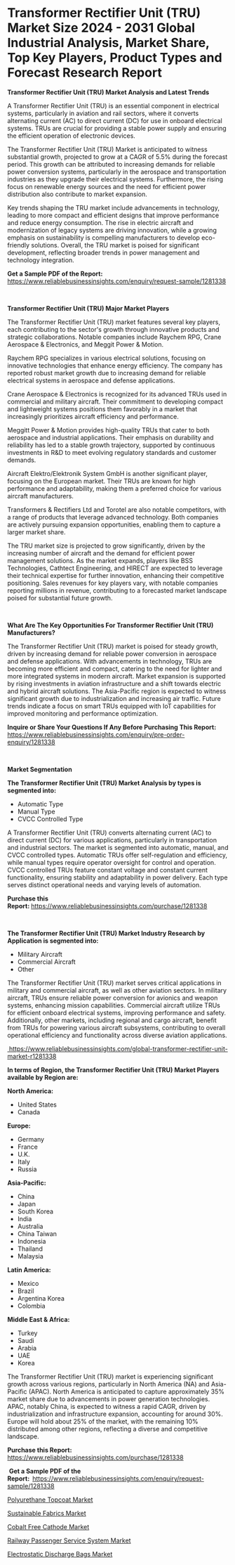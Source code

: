<p><h1>Transformer Rectifier Unit (TRU) Market Size 2024 - 2031 Global Industrial Analysis, Market Share, Top Key Players, Product Types and Forecast Research Report</h1></p><p><strong>Transformer Rectifier Unit (TRU) Market Analysis and Latest Trends</strong></p>
<p><p>A Transformer Rectifier Unit (TRU) is an essential component in electrical systems, particularly in aviation and rail sectors, where it converts alternating current (AC) to direct current (DC) for use in onboard electrical systems. TRUs are crucial for providing a stable power supply and ensuring the efficient operation of electronic devices.</p><p>The Transformer Rectifier Unit (TRU) Market is anticipated to witness substantial growth, projected to grow at a CAGR of 5.5% during the forecast period. This growth can be attributed to increasing demands for reliable power conversion systems, particularly in the aerospace and transportation industries as they upgrade their electrical systems. Furthermore, the rising focus on renewable energy sources and the need for efficient power distribution also contribute to market expansion.</p><p>Key trends shaping the TRU market include advancements in technology, leading to more compact and efficient designs that improve performance and reduce energy consumption. The rise in electric aircraft and modernization of legacy systems are driving innovation, while a growing emphasis on sustainability is compelling manufacturers to develop eco-friendly solutions. Overall, the TRU market is poised for significant development, reflecting broader trends in power management and technology integration.</p></p>
<p><strong>Get a Sample PDF of the Report:&nbsp;</strong> <a href="https://www.reliablebusinessinsights.com/enquiry/request-sample/1281338?utm_campaign=84&utm_medium=2&utm_source=Github&utm_content=ia&utm_term=10122024&utm_id=transformer-rectifier-unit-tru">https://www.reliablebusinessinsights.com/enquiry/request-sample/1281338</a></p>
<p>&nbsp;</p>
<p><strong>Transformer Rectifier Unit (TRU) Major Market Players</strong></p>
<p><p>The Transformer Rectifier Unit (TRU) market features several key players, each contributing to the sector's growth through innovative products and strategic collaborations. Notable companies include Raychem RPG, Crane Aerospace & Electronics, and Meggit Power & Motion.</p><p>Raychem RPG specializes in various electrical solutions, focusing on innovative technologies that enhance energy efficiency. The company has reported robust market growth due to increasing demand for reliable electrical systems in aerospace and defense applications.</p><p>Crane Aerospace & Electronics is recognized for its advanced TRUs used in commercial and military aircraft. Their commitment to developing compact and lightweight systems positions them favorably in a market that increasingly prioritizes aircraft efficiency and performance.</p><p>Meggitt Power & Motion provides high-quality TRUs that cater to both aerospace and industrial applications. Their emphasis on durability and reliability has led to a stable growth trajectory, supported by continuous investments in R&D to meet evolving regulatory standards and customer demands.</p><p>Aircraft Elektro/Elektronik System GmbH is another significant player, focusing on the European market. Their TRUs are known for high performance and adaptability, making them a preferred choice for various aircraft manufacturers.</p><p>Transformers & Rectifiers Ltd and Torotel are also notable competitors, with a range of products that leverage advanced technology. Both companies are actively pursuing expansion opportunities, enabling them to capture a larger market share.</p><p>The TRU market size is projected to grow significantly, driven by the increasing number of aircraft and the demand for efficient power management solutions. As the market expands, players like BSS Technologies, Cathtect Engineering, and HIRECT are expected to leverage their technical expertise for further innovation, enhancing their competitive positioning. Sales revenues for key players vary, with notable companies reporting millions in revenue, contributing to a forecasted market landscape poised for substantial future growth.</p></p>
<p>&nbsp;</p>
<p><strong>What Are The Key Opportunities For Transformer Rectifier Unit (TRU) Manufacturers?</strong></p>
<p><p>The Transformer Rectifier Unit (TRU) market is poised for steady growth, driven by increasing demand for reliable power conversion in aerospace and defense applications. With advancements in technology, TRUs are becoming more efficient and compact, catering to the need for lighter and more integrated systems in modern aircraft. Market expansion is supported by rising investments in aviation infrastructure and a shift towards electric and hybrid aircraft solutions. The Asia-Pacific region is expected to witness significant growth due to industrialization and increasing air traffic. Future trends indicate a focus on smart TRUs equipped with IoT capabilities for improved monitoring and performance optimization.</p></p>
<p><strong>Inquire or Share Your Questions If Any Before Purchasing This Report:</strong> <a href="https://www.reliablebusinessinsights.com/enquiry/pre-order-enquiry/1281338?utm_campaign=84&utm_medium=2&utm_source=Github&utm_content=ia&utm_term=10122024&utm_id=transformer-rectifier-unit-tru">https://www.reliablebusinessinsights.com/enquiry/pre-order-enquiry/1281338</a></p>
<p>&nbsp;</p>
<p><strong>Market Segmentation</strong></p>
<p><strong>The Transformer Rectifier Unit (TRU) Market Analysis by types is segmented into:</strong></p>
<p><ul><li>Automatic Type</li><li>Manual Type</li><li>CVCC Controlled Type</li></ul></p>
<p><p>A Transformer Rectifier Unit (TRU) converts alternating current (AC) to direct current (DC) for various applications, particularly in transportation and industrial sectors. The market is segmented into automatic, manual, and CVCC controlled types. Automatic TRUs offer self-regulation and efficiency, while manual types require operator oversight for control and operation. CVCC controlled TRUs feature constant voltage and constant current functionality, ensuring stability and adaptability in power delivery. Each type serves distinct operational needs and varying levels of automation.</p></p>
<p><strong>Purchase this Report:&nbsp;</strong><a href="https://www.reliablebusinessinsights.com/purchase/1281338?utm_campaign=84&utm_medium=2&utm_source=Github&utm_content=ia&utm_term=10122024&utm_id=transformer-rectifier-unit-tru">https://www.reliablebusinessinsights.com/purchase/1281338</a></p>
<p>&nbsp;</p>
<p><strong>The Transformer Rectifier Unit (TRU) Market Industry Research by Application is segmented into:</strong></p>
<p><ul><li>Military Aircraft</li><li>Commercial Aircraft</li><li>Other</li></ul></p>
<p><p>The Transformer Rectifier Unit (TRU) market serves critical applications in military and commercial aircraft, as well as other aviation sectors. In military aircraft, TRUs ensure reliable power conversion for avionics and weapon systems, enhancing mission capabilities. Commercial aircraft utilize TRUs for efficient onboard electrical systems, improving performance and safety. Additionally, other markets, including regional and cargo aircraft, benefit from TRUs for powering various aircraft subsystems, contributing to overall operational efficiency and functionality across diverse aviation applications.</p></p>
<p><a href="https://www.reliablebusinessinsights.com/global-transformer-rectifier-unit-market-r1281338?utm_campaign=84&utm_medium=2&utm_source=Github&utm_content=ia&utm_term=10122024&utm_id=transformer-rectifier-unit-tru">&nbsp;https://www.reliablebusinessinsights.com/global-transformer-rectifier-unit-market-r1281338</a></p>
<p><strong>In terms of Region, the Transformer Rectifier Unit (TRU) Market Players available by Region are:</strong></p>
<p>
    <p> <strong> North America: </strong>
        <ul>
            <li>United States</li>
            <li>Canada</li>
        </ul>
        </p> 
    <p> <strong> Europe: </strong>
        <ul>
            <li>Germany</li>
            <li>France</li>
            <li>U.K.</li>
            <li>Italy</li>
            <li>Russia</li>
        </ul>
        </p> 
    <p> <strong> Asia-Pacific: </strong>
        <ul>
            <li>China</li>
            <li>Japan</li>
            <li>South Korea</li>
            <li>India</li>
            <li>Australia</li>
            <li>China Taiwan</li>
            <li>Indonesia</li>
            <li>Thailand</li>
            <li>Malaysia</li>
        </ul>
        </p> 
    <p> <strong> Latin America: </strong>
        <ul>
            <li>Mexico</li>
            <li>Brazil</li>
            <li>Argentina Korea</li>
            <li>Colombia</li>
        </ul>
        </p> 
    <p> <strong> Middle East & Africa: </strong>
        <ul>
            <li>Turkey</li>
            <li>Saudi</li>
            <li>Arabia</li>
            <li>UAE</li>
            <li>Korea</li>
        </ul>
    </p>
    </p>
<p><p>The Transformer Rectifier Unit (TRU) market is experiencing significant growth across various regions, particularly in North America (NA) and Asia-Pacific (APAC). North America is anticipated to capture approximately 35% market share due to advancements in power generation technologies. APAC, notably China, is expected to witness a rapid CAGR, driven by industrialization and infrastructure expansion, accounting for around 30%. Europe will hold about 25% of the market, with the remaining 10% distributed among other regions, reflecting a diverse and competitive landscape.</p></p>
<p><strong>Purchase this Report: </strong><a href="https://www.reliablebusinessinsights.com/purchase/1281338?utm_campaign=84&utm_medium=2&utm_source=Github&utm_content=ia&utm_term=10122024&utm_id=transformer-rectifier-unit-tru">https://www.reliablebusinessinsights.com/purchase/1281338</a></p>
<p>&nbsp;<strong>Get a Sample PDF of the Report:&nbsp;&nbsp;</strong><a href="https://www.reliablebusinessinsights.com/enquiry/request-sample/1281338?utm_campaign=84&utm_medium=2&utm_source=Github&utm_content=ia&utm_term=10122024&utm_id=transformer-rectifier-unit-tru">https://www.reliablebusinessinsights.com/enquiry/request-sample/1281338</a></p>
<p><strong></strong></p>
<p><p><a href="https://www.linkedin.com/pulse/understanding-surging-polyurethane-topcoat-market-105-cagr-top-ygq5f?utm_campaign=84&utm_medium=2&utm_source=Github&utm_content=ia&utm_term=10122024&utm_id=transformer-rectifier-unit-tru">Polyurethane Topcoat Market</a></p><p><a href="https://www.linkedin.com/pulse/c-hannibex-sqmmf?utm_campaign=84&utm_medium=2&utm_source=Github&utm_content=ia&utm_term=10122024&utm_id=transformer-rectifier-unit-tru">Sustainable Fabrics Market</a></p><p><a href="https://www.linkedin.com/pulse/c-hannibex-sqmmf?utm_campaign=84&utm_medium=2&utm_source=Github&utm_content=ia&utm_term=10122024&utm_id=transformer-rectifier-unit-tru">Cobalt Free Cathode Market</a></p><p><a href="https://github.com/christalmodica79/Market-Research-Report-List-1/blob/main/railway-passenger-service-system-market.md?utm_campaign=84&utm_medium=2&utm_source=Github&utm_content=ia&utm_term=10122024&utm_id=transformer-rectifier-unit-tru">Railway Passenger Service System Market</a></p><p><a href="https://www.linkedin.com/pulse/global-study-electrostatic-discharge-bags-market-from-2024-2031-ydflf?utm_campaign=84&utm_medium=2&utm_source=Github&utm_content=ia&utm_term=10122024&utm_id=transformer-rectifier-unit-tru">Electrostatic Discharge Bags Market</a></p></p>
